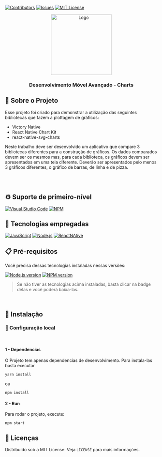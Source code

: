 [![Contributors][contributors-shield]][contributors-url]
[![Issues][issues-shield]][issues-url]
[![MIT License][license-shield]][license-url]

<div align="center">
  <a href="#">
    <img src="https://media3.giphy.com/media/l2JdTgYZ7VG4EeBVe/giphy.gif" style="width:200px; height:200px;"alt="Logo" />
  </a>

  <h3 align="center">Desenvolvimento Móvel Avançado - Charts</h3>

</div>

## 🔰 Sobre o Projeto

Esse projeto foi criado para demonstrar a utilização das seguintes bibliotecas que fazem a plottagem de gráficos:

- Victory Native
- React Native Chart Kit
- react-native-svg-charts

Neste trabalho deve ser desenvolvido um aplicativo que compare 3 bibliotecas diferentes para a construção de gráficos. Os dados comparados devem ser os mesmos mas, para cada biblioteca, os gráficos devem ser apresentados em uma tela diferente. Deverão ser apresentados pelo menos 3 gráficos diferentes, o gráfico de barras, de linha e de pizza.


<br/>
<br/>

## ⚙ Suporte de primeiro-nível

[![Visual Studio Code][vscode]][vscode-url]
[![NPM][npm]][npm-url]

## 💾 Tecnologias empregadas

[![JavaScript][javascript]][javascript-url]
[![Node.js][node.js]][node-url]
[![ReactNAtive][reactnative]][reactnative-url]

## 📋 Pré-requisitos

Você precisa dessas tecnologias instaladas nessas versões:

[![Node.js version][node.js-version]][node.js-installation]
[![NPM version][npm-version]][npm-installation]

> Se não tiver as tecnologias acima instaladas, basta clicar na badge delas e você poderá baixa-las.

<br/>

## 📌 Instalação

### 🔩 Configuração local

<br/>

#### 1 - Dependencias

O Projeto tem apenas dependencias de desenvolvimento. Para instala-las basta executar

```bash
yarn install
```
ou 
```
npm install
```

#### 2 - Run

Para rodar o projeto, execute:
```
npm start
```


## 📑 Licenças

Distribuído sob a MIT License. Veja `LICENSE` para mais informações.

<!-- ASSETS -->

<!-- BADGE - Contributors -->

[contributors-shield]: https://img.shields.io/github/contributors/toledkrw/DevMob-Charts.svg?style=for-the-badge
[contributors-url]: https://github.com/toledkrw/DevMob-Charts/graphs/contributors

<!-- BADGE - Issues -->

[issues-shield]: https://img.shields.io/github/issues/toledkrw/DevMob-Charts.svg?style=for-the-badge
[issues-url]: https://github.com/toledkrw/DevMob-Charts/issues

<!-- BADGE - License -->

[license-shield]: https://img.shields.io/github/license/toledkrw/DevMob-Charts.svg?style=for-the-badge
[license-url]: https://github.com/toledkrw/DevMob-Charts/blob/main/LICENSE

<!--  -->
<!-- TECHNOLOGIES -->
<!--  -->

<!-- BADGE - Javascript -->

[javascript]: https://img.shields.io/badge/JavaScript-fce303?logo=javascript&logoColor=black&style=for-the-badge
[javascript-url]: https://www.javascript.com/


<!-- BADGE - Node.js -->

[node.js]: https://img.shields.io/badge/Node.js-43853D?style=for-the-badge&logo=node.js&logoColor=white
[node-url]: https://nodejs.org/
[node.js-version]: https://shields.io/badge/node->=14-43853D?logo=node.js&style=for-the-badge&logoColor=white
[node.js-installation]: https://nodejs.dev/en/learn/how-to-install-nodejs

<!-- BADGE - NPM -->

[npm]: https://img.shields.io/badge/NPM-%23000000.svg?style=for-the-badge&logo=npm&logoColor=white
[npm-url]: https://www.npmjs.com/
[npm-version]: https://shields.io/badge/yarn->=7.20-%23000000?logo=npm&style=for-the-badge&logoColor=white
[npm-installation]: https://docs.npmjs.com/downloading-and-installing-node-js-and-npm

<!-- BADGE - ReactNative -->

[reactnative]: https://img.shields.io/badge/React_Native-03dffc?logo=react&logoColor=black&style=for-the-badge
[reactnative-url]: https://reactnative.dev/

<!-- BADGE - VS Code -->

[vscode]: https://img.shields.io/badge/Visual%20Studio%20Code-0078d7.svg?style=for-the-badge&logo=visual-studio-code&logoColor=white
[vscode-url]: https://code.visualstudio.com/
